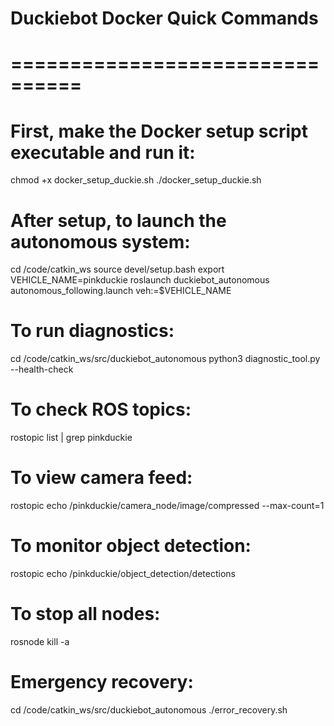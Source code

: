 # Duckiebot Docker Quick Commands
# ================================

# First, make the Docker setup script executable and run it:
chmod +x docker_setup_duckie.sh
./docker_setup_duckie.sh

# After setup, to launch the autonomous system:
cd /code/catkin_ws
source devel/setup.bash
export VEHICLE_NAME=pinkduckie
roslaunch duckiebot_autonomous autonomous_following.launch veh:=$VEHICLE_NAME

# To run diagnostics:
cd /code/catkin_ws/src/duckiebot_autonomous
python3 diagnostic_tool.py --health-check

# To check ROS topics:
rostopic list | grep pinkduckie

# To view camera feed:
rostopic echo /pinkduckie/camera_node/image/compressed --max-count=1

# To monitor object detection:
rostopic echo /pinkduckie/object_detection/detections

# To stop all nodes:
rosnode kill -a

# Emergency recovery:
cd /code/catkin_ws/src/duckiebot_autonomous
./error_recovery.sh